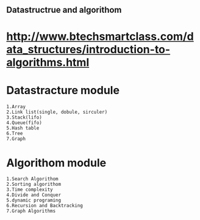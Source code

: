 ## Datastructrue and algorithom
# http://www.btechsmartclass.com/data_structures/introduction-to-algorithms.html

# Datastracture module
    1.Array
    2.Link list(single, dobule, sirculer)
    3.Stack(lifo)
    4.Queue(fifo)
    5.Hash table
    6.Tree
    7.Graph

# Algorithom module
    1.Search Algorithom
    2.Sorting algorithom
    3.Time complexity
    4.Divide and Conquer
    5.dynamic programing
    6.Recursion and Backtracking
    7.Graph Algorithms


